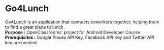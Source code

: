 # Go4Lunch
Go4Lunch is an application that connects coworkers together, helping them to find a great place to lunch.  
**Purpose :** OpenClassrooms' project for Android Developer Course  
**Prerequisites :** Google Places API Key, Facebook API Key and Twitter API key are needed  

